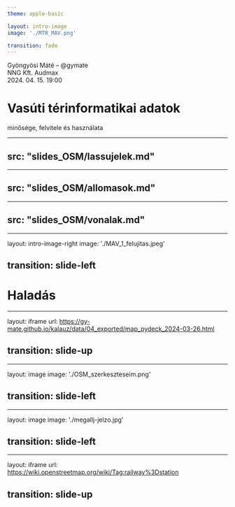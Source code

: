 ```yaml
---
theme: apple-basic

layout: intro-image
image: './MTR_MAV.png'

transition: fade
---
```


<div class="absolute top-10">
	<span class="font-700">
		Gyöngyösi Máté – @gymate<br>
	</span>
    <span class="font-200">
        NNG Kft. Audmax<br>
        2024. 04. 15. 19:00
    </span>
</div>

<div class="absolute bottom-10">
	<h1>Vasúti térinformatikai adatok</h1>
    <p>minősége, felvitele és használata</p>
</div>


---
src: "slides_OSM/lassujelek.md"
---

---
src: "slides_OSM/allomasok.md"
---

---
src: "slides_OSM/vonalak.md"
---


---
layout: intro-image-right
image: './MAV_1_felujitas.jpeg'

transition: slide-left
---

# Haladás


---
layout: iframe
url: https://gy-mate.github.io/kalauz/data/04_exported/map_pydeck_2024-03-26.html

transition: slide-up
---


---
layout: image
image: './OSM_szerkeszteseim.png'

transition: slide-left
---


---
layout: image
image: './megallj-jelzo.jpg'

transition: slide-left
---


---
layout: iframe
url: https://wiki.openstreetmap.org/wiki/Tag:railway%3Dstation

transition: slide-up
---

